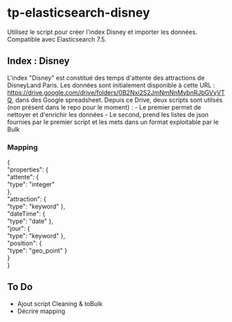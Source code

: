 # tp-elasticsearch-disney
Utilisez le script pour créer l'index Disney et importer les données.
Compatible avec Elasticsearch 7.5.

## Index : Disney 
 L'index "Disney" est constitué des temps d'attente des attractions de DisneyLand Paris. Les données sont initialement  disponible à cette URL : https://drive.google.com/drive/folders/0B2Nxi2S2JmNmNnMybnRJbGVyVTQ, dans des Google spreadsheet.
 Depuis ce Drive, deux scripts sont utilsés (non présent dans le repo pour le moment) :
      - Le premier permet de nettoyer et d'enrichir les données
      - Le second, prend les listes de json fournies par le premier script et les mets dans un format exploitable par le Bulk
### Mapping 
   {  
     "properties": {  
          "attente": {  
            "type": "integer"  
          },  
          "attraction": {  
            "type": "keyword"
          },  
          "dateTime": {  
            "type": "date"
          },  
          "jour": {  
            "type": "keyword"
          },  
          "position": {  
            "type": "geo_point"
          }  
        }  
      }  






## To Do
- Ajout script Cleaning & toBulk 
- Décrire mapping 